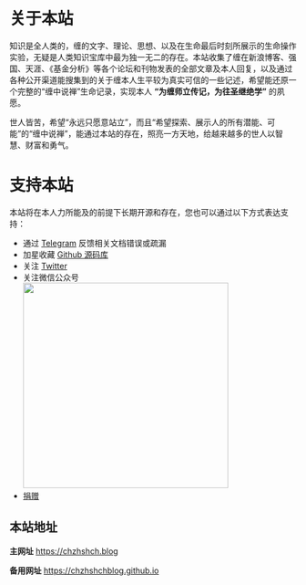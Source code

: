# 关于本站

知识是全人类的，缠的文字、理论、思想、以及在生命最后时刻所展示的生命操作实验，无疑是人类知识宝库中最为独一无二的存在。本站收集了缠在新浪博客、强国、天涯、《基金分析》等各个论坛和刊物发表的全部文章及本人回复，以及通过各种公开渠道能搜集到的关于缠本人生平较为真实可信的一些记述，希望能还原一个完整的“缠中说禅”生命记录，实现本人 **“为缠师立传记，为往圣继绝学”** 的夙愿。

世人皆苦，希望“永远只愿意站立”，而且“希望探索、展示人的所有潜能、可能”的“缠中说禅”，能通过本站的存在，照亮一方天地，给越来越多的世人以智慧、财富和勇气。

# 支持本站

本站将在本人力所能及的前提下长期开源和存在，您也可以通过以下方式表达支持：

- 通过 [Telegram](https://t.me/chzhshchblog) 反馈相关文档错误或疏漏
- 加星收藏 [Github 源码库](https://github.com/gavfu/chzhshch-blog)
- 关注 [Twitter](https://twitter.com/chzhshch_eth)
- 关注微信公众号<br/>
  <img src="/static/img/chanxishe.png" width="360" /><br/>
- [捐赠](https://chzhshch.blog/donate)

## 本站地址

**主网址**
https://chzhshch.blog

**备用网址**
https://chzhshchblog.github.io